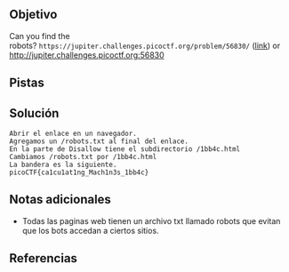 ## Objetivo
Can you find the robots? `https://jupiter.challenges.picoctf.org/problem/56830/` ([link](https://jupiter.challenges.picoctf.org/problem/56830/)) or http://jupiter.challenges.picoctf.org:56830

## Pistas

## Solución
```
Abrir el enlace en un navegador.
Agregamos un /robots.txt al final del enlace.
En la parte de Disallow tiene el subdirectorio /1bb4c.html
Cambiamos /robots.txt por /1bb4c.html
La bandera es la siguiente.
picoCTF{ca1cu1at1ng_Mach1n3s_1bb4c}
```
## Notas adicionales
* Todas las paginas web tienen un archivo txt llamado robots que evitan que los bots accedan a ciertos sitios.
## Referencias
